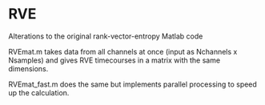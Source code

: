 # RVE
Alterations to the original rank-vector-entropy Matlab code

RVEmat.m takes data from all channels at once (input as Nchannels x Nsamples) and gives 
RVE timecourses in a matrix with the same dimensions.

RVEmat_fast.m does the same but implements parallel processing to speed up the calculation.
